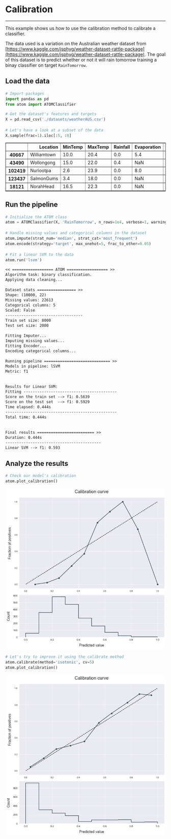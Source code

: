 # Calibration
---------------------------------

This example shows us how to use the calibration method to calibrate a classifier.

The data used is a variation on the Australian weather dataset from [https://www.kaggle.com/jsphyg/weather-dataset-rattle-package](https://www.kaggle.com/jsphyg/weather-dataset-rattle-package). The goal of this dataset is to predict whether or not it will rain tomorrow training a binay classifier on target `RainTomorrow`.

## Load the data


```python
# Import packages
import pandas as pd
from atom import ATOMClassifier
```


```python
# Get the dataset's features and targets
X = pd.read_csv('./datasets/weatherAUS.csv')

# Let's have a look at a subset of the data
X.sample(frac=1).iloc[:5, :8]
```




<div>
<style scoped>
    .dataframe tbody tr th:only-of-type {
        vertical-align: middle;
    }

    .dataframe tbody tr th {
        vertical-align: top;
    }

    .dataframe thead th {
        text-align: right;
    }
</style>
<table border="1" class="dataframe">
  <thead>
    <tr style="text-align: right;">
      <th></th>
      <th>Location</th>
      <th>MinTemp</th>
      <th>MaxTemp</th>
      <th>Rainfall</th>
      <th>Evaporation</th>
      <th>Sunshine</th>
      <th>WindGustDir</th>
      <th>WindGustSpeed</th>
    </tr>
  </thead>
  <tbody>
    <tr>
      <th>40667</th>
      <td>Williamtown</td>
      <td>10.0</td>
      <td>20.4</td>
      <td>0.0</td>
      <td>5.4</td>
      <td>NaN</td>
      <td>NW</td>
      <td>48.0</td>
    </tr>
    <tr>
      <th>43490</th>
      <td>Wollongong</td>
      <td>15.0</td>
      <td>22.0</td>
      <td>0.4</td>
      <td>NaN</td>
      <td>NaN</td>
      <td>SSW</td>
      <td>59.0</td>
    </tr>
    <tr>
      <th>102419</th>
      <td>Nuriootpa</td>
      <td>2.6</td>
      <td>23.9</td>
      <td>0.0</td>
      <td>8.0</td>
      <td>12.8</td>
      <td>ESE</td>
      <td>35.0</td>
    </tr>
    <tr>
      <th>123437</th>
      <td>SalmonGums</td>
      <td>3.4</td>
      <td>18.0</td>
      <td>0.0</td>
      <td>NaN</td>
      <td>NaN</td>
      <td>WSW</td>
      <td>33.0</td>
    </tr>
    <tr>
      <th>18121</th>
      <td>NorahHead</td>
      <td>16.5</td>
      <td>22.3</td>
      <td>0.0</td>
      <td>NaN</td>
      <td>NaN</td>
      <td>S</td>
      <td>46.0</td>
    </tr>
  </tbody>
</table>
</div>



## Run the pipeline


```python
# Initialize the ATOM class
atom = ATOMClassifier(X, 'RainTomorrow', n_rows=1e4, verbose=1, warnings='ignore', random_state=1)

# Handle missing values and categorical columns in the dataset
atom.impute(strat_num='median', strat_cat='most_frequent')
atom.encode(strategy='target', max_onehot=5, frac_to_other=0.05)

# Fit a linear SVM to the data
atom.run('lsvm')
```

    << ================== ATOM ================== >>
    Algorithm task: binary classification.
    Applying data cleaning...
    
    Dataset stats ================= >>
    Shape: (10000, 22)
    Missing values: 22613
    Categorical columns: 5
    Scaled: False
    ----------------------------------
    Train set size: 8000
    Test set size: 2000
    
    Fitting Imputer...
    Imputing missing values...
    Fitting Encoder...
    Encoding categorical columns...
    
    Running pipeline ============================= >>
    Models in pipeline: lSVM
    Metric: f1
    
    
    Results for Linear SVM:         
    Fitting -----------------------------------------
    Score on the train set --> f1: 0.5639
    Score on the test set  --> f1: 0.5929
    Time elapsed: 0.444s
    -------------------------------------------------
    Total time: 0.444s
    
    
    Final results ========================= >>
    Duration: 0.444s
    ------------------------------------------
    Linear SVM --> f1: 0.593
    

## Analyze the results


```python
# Check our model's calibration
atom.plot_calibration()
```


![png](output_7_0.png)



```python
# Let's try to improve it using the calibrate method
atom.calibrate(method='isotonic', cv=5)
atom.plot_calibration()
```


![png](output_8_0.png)

